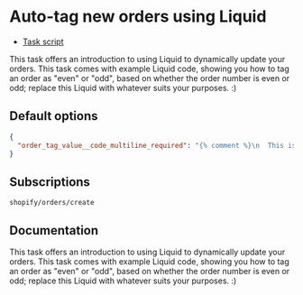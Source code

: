 # Auto-tag new orders using Liquid

* [Task script](./script.liquid)

This task offers an introduction to using Liquid to dynamically update your orders. This task comes with example Liquid code, showing you how to tag an order as "even" or "odd", based on whether the order number is even or odd; replace this Liquid with whatever suits your purposes. :)

## Default options

```json
{
  "order_tag_value__code_multiline_required": "{% comment %}\n  This is an example! It calculates whether or not the order number\n  is even, and tags the order accordingly.\n{% endcomment %}\n\n{% assign mod = order.number | modulo: 2 %}\n\n{% if mod == 0 %}\n  even\n{% else %}\n  odd\n{% endif %}"
}
```

## Subscriptions

```liquid
shopify/orders/create
```

## Documentation

This task offers an introduction to using Liquid to dynamically update your orders. This task comes with example Liquid code, showing you how to tag an order as "even" or "odd", based on whether the order number is even or odd; replace this Liquid with whatever suits your purposes. :)